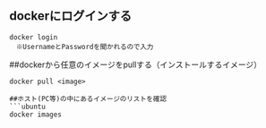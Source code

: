 
## dockerにログインする
```ubuntu
docker login
　※UsernameとPasswordを聞かれるので入力
```

##dockerから任意のイメージをpullする（インストールするイメージ）
```ubuntu
docker pull <image>

##ホスト(PC等)の中にあるイメージのリストを確認
```ubuntu
docker images
